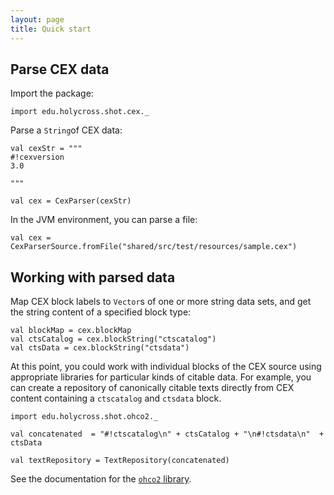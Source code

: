 ```yaml
---
layout: page
title: Quick start
---
```



## Parse CEX data

Import the package:

```tut:silent
import edu.holycross.shot.cex._
```

Parse a `String`of CEX data:

```tut:silent
val cexStr = """
#!cexversion
3.0

"""

val cex = CexParser(cexStr)
```


In the JVM environment, you can parse a file:

```tut:silent
val cex = CexParserSource.fromFile("shared/src/test/resources/sample.cex")
```



## Working with parsed data

Map CEX block labels to `Vector`s of one or
more string data sets, and get the string content of a specified block type:

```tut:silent
val blockMap = cex.blockMap
val ctsCatalog = cex.blockString("ctscatalog")
val ctsData = cex.blockString("ctsdata")
```




At this point, you could work with individual blocks of the CEX source using appropriate libraries for particular kinds of citable data.  For example, you can create a repository of canonically citable texts directly from CEX content containing a `ctscatalog` and `ctsdata` block.


```tut:silent
import edu.holycross.shot.ohco2._

val concatenated  = "#!ctscatalog\n" + ctsCatalog + "\n#!ctsdata\n"  + ctsData

val textRepository = TextRepository(concatenated)
```

See the documentation for the [`ohco2` library](https://cite-architecture.github.io/ohco2/).
